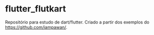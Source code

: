 # flutter_flutkart
Repositório para estudo de dart/flutter. Criado a partir dos exemplos do https://github.com/iampawan/.
